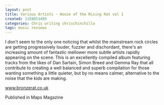 ```yaml
---
layout: post
title: Various Artists - House of the Rising Rat vol 1
created: 1158651495
categories: Chris writing chrischinchilla
tags: music reviews
---
```


I don't seem to the only one noticing that whilst the mainstream rock circles are getting progressively louder, fuzzier and dischordant, there's an increasing amount of fantastic mellower more subtle artists rapidly appearing on the scene. This is an excellently compiled album featuring tracks from the likes of Dan Sartain, Simon Breed and Gemma Ray that all contribute to creating a well balanced and superb compilation for those wanting something a little quieter, but by no means calmer, alternative to the noise that the kids are making.

<a href="http://www.bronzerat.co.uk" target="_blank">www.bronzerat.co.uk</a>

Published in Maps Magazine
